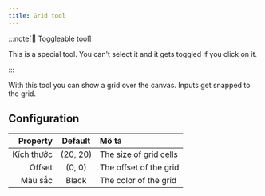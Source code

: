 ```yaml
---
title: Grid tool
---
```


:::note[🔘 Toggleable tool]

This is a special tool.
You can't select it and it gets toggled if you click on it.

:::

With this tool you can show a grid over the canvas.
Inputs get snapped to the grid.

## Configuration

|   Property |           Default           | Mô tả                  |
| ---------: | :-------------------------: | :--------------------- |
| Kích thước | (20, 20) | The size of grid cells |
|     Offset |  (0, 0)  | The offset of the grid |
|    Màu sắc |            Black            | The color of the grid  |
